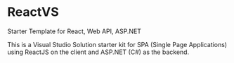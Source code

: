 # ReactVS
Starter Template for React, Web API, ASP.NET 

This is a Visual Studio Solution starter kit for SPA (Single Page Applications) using ReactJS on the client and ASP.NET (C#) as the backend.

